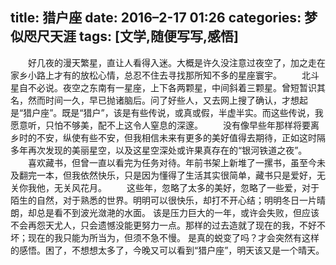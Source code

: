 title: 猎户座 
date: 2016–2-17 01:26
categories: 梦似咫尺天涯
tags: [文学,随便写写,感悟]
---
　　好几夜的漫天繁星，直让人看得入迷。大概是许久没注意过夜空了，加之走在家乡小路上才有的放松心情，总忍不住去寻找那所知不多的星座寰宇。
　　北斗星自不必说。夜空之东南有一星座，上下各两颗星，中间斜着三颗星。曾短暂识其名，然而时间一久，早已抛诸脑后。问了好些人，又去网上搜了确认，才想起是“猎户座”。既是“猎户”，该是有些传说，或真或假，半虚半实。而这些传说，我愿意听，只怕不够美，配不上这令人窒息的深邃。
　　没有像早些年那样将要离乡时的不安，纵使有些不安，但我相信未来有更多的美好值得去期待，正如这时隔多年再次发现的美丽星空，以及这星空深处或许果真存在的“银河铁道之夜”。
　　喜欢藏书，但曾一直以看完为任务对待。年前书架上新堆了一摞书，虽至今未及翻完一本，但我依然快乐，只是因为懂得了生活其实很简单，藏书只是爱好，无关你我他，无关风花月。
　　这些年，忽略了太多的美好，忽略了一些爱，对于陌生的自然，对于熟悉的世界。明明可以很快乐，却打不开心结；明明冬日一片晴朗，却总是看不到波光潋滟的水面。
该是压力巨大的一年，或许会失败，但应该不会再怨天尤人，只会遗憾没能更努力一点。那样的过去造就了现在的我，不好不坏；现在的我只能为所当为，但须不急不慢。
是真的蜕变了吗？才会突然有这样的感悟。困了，不想想太多了，今晚又可以看到“猎户座”，明天该又是一个晴天。
